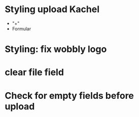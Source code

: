 # Styling upload Kachel

-   "+"
-   Formular

# Styling: fix wobbly logo

# clear file field

# Check for empty fields before upload
